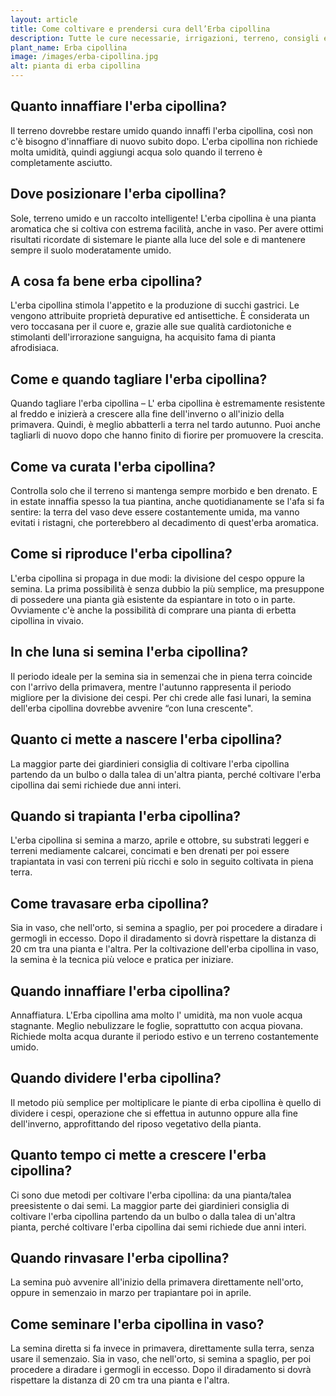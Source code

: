 ```yaml
---
layout: article
title: Come coltivare e prendersi cura dell’Erba cipollina
description: Tutte le cure necessarie, irrigazioni, terreno, consigli e molto altro sulla coltivazione dell’Erba cipollina
plant_name: Erba cipollina
image: /images/erba-cipollina.jpg
alt: pianta di erba cipollina
---
```


## Quanto innaffiare l'erba cipollina?

 Il terreno dovrebbe restare umido quando innaffi l'erba cipollina, così non c'è bisogno d'innaffiare di nuovo subito dopo. L'erba cipollina non richiede molta umidità, quindi aggiungi acqua solo quando il terreno è completamente asciutto.

## Dove posizionare l'erba cipollina?

Sole, terreno umido e un raccolto intelligente! L'erba cipollina è una pianta aromatica che si coltiva con estrema facilità, anche in vaso. Per avere ottimi risultati ricordate di sistemare le piante alla luce del sole e di mantenere sempre il suolo moderatamente umido.

## A cosa fa bene erba cipollina?

L'erba cipollina stimola l'appetito e la produzione di succhi gastrici. Le vengono attribuite proprietà depurative ed antisettiche. È considerata un vero toccasana per il cuore e, grazie alle sue qualità cardiotoniche e stimolanti dell'irrorazione sanguigna, ha acquisito fama di pianta afrodisiaca.

## Come e quando tagliare l'erba cipollina?

Quando tagliare l'erba cipollina – L' erba cipollina è estremamente resistente al freddo e inizierà a crescere alla fine dell'inverno o all'inizio della primavera. Quindi, è meglio abbatterli a terra nel tardo autunno. Puoi anche tagliarli di nuovo dopo che hanno finito di fiorire per promuovere la crescita.

## Come va curata l'erba cipollina?

Controlla solo che il terreno si mantenga sempre morbido e ben drenato. E in estate innaffia spesso la tua piantina, anche quotidianamente se l'afa si fa sentire: la terra del vaso deve essere costantemente umida, ma vanno evitati i ristagni, che porterebbero al decadimento di quest'erba aromatica.

## Come si riproduce l'erba cipollina?

L'erba cipollina si propaga in due modi: la divisione del cespo oppure la semina. La prima possibilità è senza dubbio la più semplice, ma presuppone di possedere una pianta già esistente da espiantare in toto o in parte. Ovviamente c'è anche la possibilità di comprare una pianta di erbetta cipollina in vivaio.

## In che luna si semina l'erba cipollina?

Il periodo ideale per la semina sia in semenzai che in piena terra coincide con l'arrivo della primavera, mentre l'autunno rappresenta il periodo migliore per la divisione dei cespi. Per chi crede alle fasi lunari, la semina dell'erba cipollina dovrebbe avvenire “con luna crescente".

## Quanto ci mette a nascere l'erba cipollina?

 La maggior parte dei giardinieri consiglia di coltivare l'erba cipollina partendo da un bulbo o dalla talea di un'altra pianta, perché coltivare l'erba cipollina dai semi richiede due anni interi.

## Quando si trapianta l'erba cipollina?

 L'erba cipollina si semina a marzo, aprile e ottobre, su substrati leggeri e terreni mediamente calcarei, concimati e ben drenati per poi essere trapiantata in vasi con terreni più ricchi e solo in seguito coltivata in piena terra.

## Come travasare erba cipollina?

Sia in vaso, che nell'orto, si semina a spaglio, per poi procedere a diradare i germogli in eccesso. Dopo il diradamento si dovrà rispettare la distanza di 20 cm tra una pianta e l'altra. Per la coltivazione dell'erba cipollina in vaso, la semina è la tecnica più veloce e pratica per iniziare.

## Quando innaffiare l'erba cipollina?

Annaffiatura. L'Erba cipollina ama molto l' umidità, ma non vuole acqua stagnante. Meglio nebulizzare le foglie, soprattutto con acqua piovana. Richiede molta acqua durante il periodo estivo e un terreno costantemente umido.

## Quando dividere l'erba cipollina?

Il metodo più semplice per moltiplicare le piante di erba cipollina è quello di dividere i cespi, operazione che si effettua in autunno oppure alla fine dell'inverno, approfittando del riposo vegetativo della pianta.

## Quanto tempo ci mette a crescere l'erba cipollina?

Ci sono due metodi per coltivare l'erba cipollina: da una pianta/talea preesistente o dai semi. La maggior parte dei giardinieri consiglia di coltivare l'erba cipollina partendo da un bulbo o dalla talea di un'altra pianta, perché coltivare l'erba cipollina dai semi richiede due anni interi.

## Quando rinvasare l'erba cipollina?

 La semina può avvenire all'inizio della primavera direttamente nell'orto, oppure in semenzaio in marzo per trapiantare poi in aprile.

## Come seminare l'erba cipollina in vaso?

La semina diretta si fa invece in primavera, direttamente sulla terra, senza usare il semenzaio. Sia in vaso, che nell'orto, si semina a spaglio, per poi procedere a diradare i germogli in eccesso. Dopo il diradamento si dovrà rispettare la distanza di 20 cm tra una pianta e l'altra.

